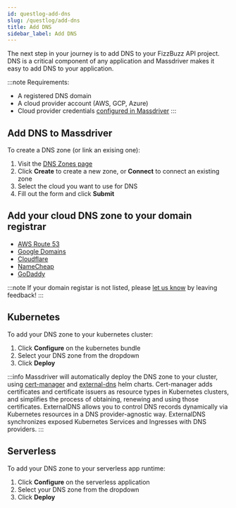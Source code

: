 ```yaml
---
id: questlog-add-dns
slug: /questlog/add-dns
title: Add DNS
sidebar_label: Add DNS
---
```


The next step in your journey is to add DNS to your FizzBuzz API project. DNS is a critical component of any application and Massdriver makes it easy to add DNS to your application.

:::note
Requirements:
- A registered DNS domain
- A cloud provider account (AWS, GCP, Azure)
- Cloud provider credentials [configured in Massdriver](https://app.massdriver.cloud/organization/credentials)
:::

## Add DNS to Massdriver
To create a DNS zone (or link an exising one):
1. Visit the [DNS Zones page](https://app.massdriver.cloud/dns-zones)
2. Click **Create** to create a new zone, or **Connect** to connect an existing zone
3. Select the cloud you want to use for DNS
4. Fill out the form and click **Submit**

## Add your cloud DNS zone to your domain registrar
* [AWS Route 53](/questlog/custom-dns/route53)
* [Google Domains](/questlog/custom-dns/google)
* [Cloudflare](/questlog/custom-dns/cloudflare)
* [NameCheap](/questlog/custom-dns/namecheap)
* [GoDaddy](/questlog/custom-dns/godaddy)

:::note
If your domain registar is not listed, please [let us know](https://roadmap.massdriver.cloud) by leaving feedback! 
:::

## Kubernetes
To add your DNS zone to your kubernetes cluster: 
1. Click **Configure** on the kubernetes bundle
2. Select your DNS zone from the dropdown
3. Click **Deploy**

:::info
Massdriver will automatically deploy the DNS zone to your cluster, using [cert-manager](https://cert-manager.io/docs/) and [external-dns](https://github.com/kubernetes-sigs/external-dns) helm charts. Cert-manager adds certificates and certificate issuers as resource types in Kubernetes clusters, and simplifies the process of obtaining, renewing and using those certificates. ExternalDNS allows you to control DNS records dynamically via Kubernetes resources in a DNS provider-agnostic way. ExternalDNS synchronizes exposed Kubernetes Services and Ingresses with DNS providers.
:::

## Serverless
To add your DNS zone to your serverless app runtime:
1. Click **Configure** on the serverless application
2. Select your DNS zone from the dropdown
3. Click **Deploy**
